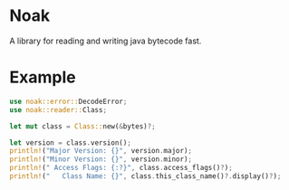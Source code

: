 # Noak
A library for reading and writing java bytecode fast.

# Example
```rust
use noak::error::DecodeError;
use noak::reader::Class;

let mut class = Class::new(&bytes)?;

let version = class.version();
println!("Major Version: {}", version.major);
println!("Minor Version: {}", version.minor);
println!(" Access Flags: {:?}", class.access_flags()?);
println!("   Class Name: {}", class.this_class_name()?.display()?);
```
